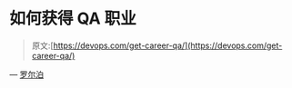 # 如何获得 QA 职业

> 原文:[https://devops.com/get-career-qa/](https://devops.com/get-career-qa/)

— [罗尔泊](https://devops.com/author/breselman/)